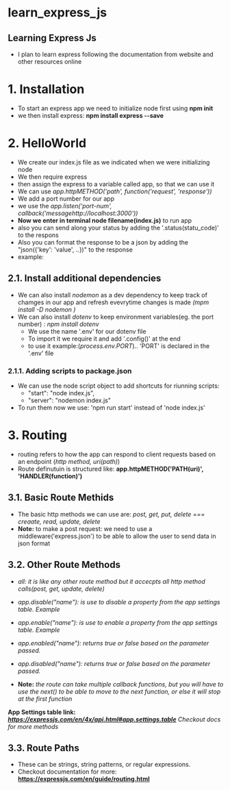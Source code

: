 # learn_express_js

## Learning Express Js

- I plan to learn express following the documentation from website and other resources online

# 1. Installation

- To start an express app we need to initialize node first using **npm init**
- we then install express: **npm install express --save**

# 2. HelloWorld

- We create our index.js file as we indicated when we were initializing node
- We then require express
- then assign the express to a variable called app, so that we can use it
- We can use _app.httpMETHOD('path', function('request', 'response'))_
- We add a port number for our app
- we use the _app.listen('port-num', callback('messagehttp://localhost:3000'))_
- **Now we enter in terminal node filename(index.js)** to run app
- also you can send along your status by adding the '.status(statu_code)' to the respons
- Also you can format the response to be a json by adding the "json({'key': 'value', ..})" to the response
- example:

## 2.1. Install additional dependencies

- We can also install _nodemon_ as a dev dependency to keep track of chamges in our app and refresh evevrytime changes is made _(mpm install -D nodemon )_
- We can also install _dotenv_ to keep environment variables(eg. the port number) : _npm install dotenv_
  - We use the name '.env' for our dotenv file
  - To import it we require it and add '.config()' at the end
  - to use it example:(_process.env.PORT_).. 'PORT' is declared in the '.env' file

### 2.1.1. Adding scripts to package.json

- We can use the node script object to add shortcuts for riunning scripts:
  - "start": "node index.js",
  - "server": "nodemon index.js"
- To run them now we use: 'npm run start' instead of 'node index.js'

# 3. Routing

- routing refers to how the app can respond to client requests based on an endpoint (_http method, uri(path)_)
- Route definutuin is structured like: **app.httpMETHOD('PATH(uri)', 'HANDLER(function)')**

## 3.1. Basic Route Methids

- The basic http methods we can use are: _post, get, put, delete === creaate, read, update, delete_
- **Note:** to make a post request: we need to use a middleware('express.json') to be able to allow the user to send data in json format

## 3.2. Other Route Methods

- _all: it is like any other route method but it accecpts all http method calls(post, get, update, delete)_

- _app.disable("name"): is use to disable a property from the app settings table. Example_
- _app.enable("name"): is use to enable a property from the app settings table. Example_
- _app.enabled("name"): returns true or false based on the parameter passed._
- _app.disabled("name"): returns true or false based on the parameter passed._
- **Note:** _the route can take multiple callback functions, but you will have to use the next() to be able to move to the next function, or else it will stop at the first function_

**App Settings table link: _https://expressjs.com/en/4x/api.html#app.settings.table_**
_Checkout docs for more methods_

## 3.3. Route Paths

- These can be strings, string patterns, or regular expressions.
- Checkout documentation for more: **https://expressjs.com/en/guide/routing.html**

